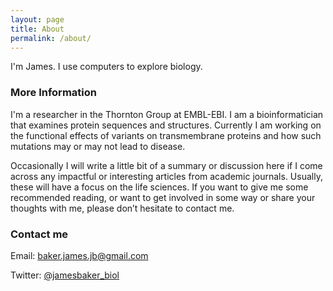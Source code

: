 ```yaml
---
layout: page
title: About
permalink: /about/
---
```


I'm James. I use computers to explore biology.

### More Information

I'm a researcher in the Thornton Group at EMBL-EBI. I am a bioinformatician that examines protein sequences and structures. Currently I am working on the functional effects of variants on transmembrane proteins and how such mutations may or may not lead to disease.

Occasionally I will write a little bit of a summary or discussion here if I come across any impactful or interesting articles from academic journals.
Usually, these will have a focus on the life sciences.
If you want to give me some recommended reading, or want to get involved in some way or share your thoughts with me, please don’t hesitate to contact me.

### Contact me

Email: [baker.james.jb@gmail.com](mailto:baker.james.jb@gmail.com)

Twitter: [@jamesbaker_biol](twitter.com/jamesbaker_biol)
